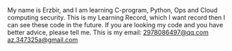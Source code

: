 My name is Erzbir, and I am learning C-program, Python, Ops and Cloud computing security.
This is my Learning Record, which I want record then I can see these code in the future.
If you are looking my code and you have better advice, please tell me.
This is my email:
2978086497@qq.com
az.347325a@gmail.com

